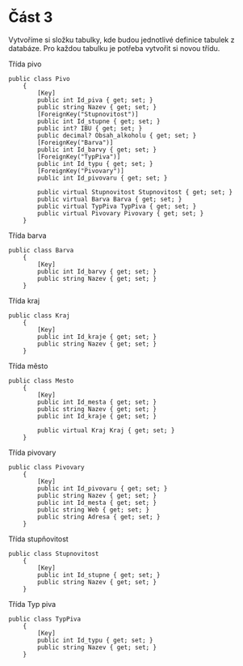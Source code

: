 # Část 3
Vytvoříme si složku tabulky, kde budou jednotlivé definice tabulek z databáze.
Pro každou tabulku je potřeba vytvořit si novou třídu.

Třída pivo

    public class Pivo
        {
            [Key]
            public int Id_piva { get; set; }
            public string Nazev { get; set; }
            [ForeignKey("Stupnovitost")]
            public int Id_stupne { get; set; }
            public int? IBU { get; set; }
            public decimal? Obsah_alkoholu { get; set; }
            [ForeignKey("Barva")]
            public int Id_barvy { get; set; }
            [ForeignKey("TypPiva")]
            public int Id_typu { get; set; }
            [ForeignKey("Pivovary")]
            public int Id_pivovaru { get; set; }

            public virtual Stupnovitost Stupnovitost { get; set; }
            public virtual Barva Barva { get; set; }
            public virtual TypPiva TypPiva { get; set; }
            public virtual Pivovary Pivovary { get; set; }
        }
Třída barva

    public class Barva
        {
            [Key]
            public int Id_barvy { get; set; }
            public string Nazev { get; set; }
        }

Třída kraj

    public class Kraj
        {
            [Key]
            public int Id_kraje { get; set; }
            public string Nazev { get; set; }
        }
        
Třída město

    public class Mesto
        {
            [Key]
            public int Id_mesta { get; set; }
            public string Nazev { get; set; }
            public int Id_kraje { get; set; }

            public virtual Kraj Kraj { get; set; }
        }

Třída pivovary

    public class Pivovary
        {
            [Key]
            public int Id_pivovaru { get; set; }
            public string Nazev { get; set; }
            public int Id_mesta { get; set; }
            public string Web { get; set; }
            public string Adresa { get; set; }
        }

Třída stupňovitost

    public class Stupnovitost
        {
            [Key]
            public int Id_stupne { get; set; }
            public string Nazev { get; set; }
        }
        
Třída Typ piva

    public class TypPiva
        {
            [Key]
            public int Id_typu { get; set; }
            public string Nazev { get; set; }
        }
